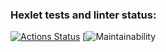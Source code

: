 ### Hexlet tests and linter status:
[![Actions Status](https://github.com/Daswerox/java-project-61/actions/workflows/hexlet-check.yml/badge.svg)](https://github.com/Daswerox/java-project-61/actions)
[![Maintainability](https://api.codeclimate.com/v1/badges/954ca9739ba430cd8bba/maintainability)
